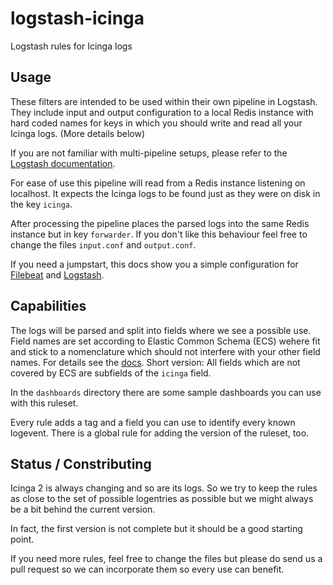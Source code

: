 # logstash-icinga
Logstash rules for Icinga logs

## Usage ##

These filters are intended to be used within their own pipeline in Logstash. They include input and output configuration to a local Redis instance with hard coded names for keys in which you should write and read all your Icinga logs. (More details below)

If you are not familiar with multi-pipeline setups, please refer to the [Logstash documentation](https://www.elastic.co/guide/en/logstash/current/multiple-pipelines.html).

For ease of use this pipeline will read from a Redis instance listening on localhost. It expects the Icinga logs to be found just as they were on disk in the key `icinga`.

After processing the pipeline places the parsed logs into the same Redis instance but in key `forwarder`. If you don't like this behaviour feel free to change the files `input.conf` and `output.conf`.

If you need a jumpstart, this docs show you a simple configuration for [Filebeat](doc/20-filebeat.md) and [Logstash](doc/10-logstash.md).

## Capabilities ##

The logs will be parsed and split into fields where we see a possible use. Field names are set according to Elastic Common Schema (ECS) wehere fit and stick to a nomenclature which should not interfere with your other field names. For details see the [docs](doc/30-namingscheme.md). Short version: All fields which are not covered by ECS are subfields of the `icinga` field.

In the `dashboards` directory there are some sample dashboards you can use with this ruleset.

Every rule adds a tag and a field you can use to identify every known logevent. There is a global rule for adding the version of the ruleset, too.

## Status / Constributing ##

Icinga 2 is always changing and so are its logs. So we try to keep the rules as close to the set of possible logentries as possible but we might always be a bit behind the current version.

In fact, the first version is not complete but it should be a good starting point.

If you need more rules, feel free to change the files but please do send us a pull request so we can incorporate them so every use can benefit.
